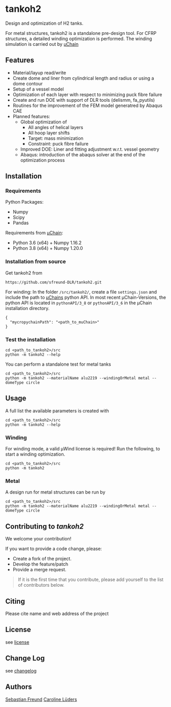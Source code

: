 # tankoh2
Design and optimization of H2 tanks. 

For metal structures, tankoh2 is a standalone pre-design tool. 
For CFRP structures, a detailed winding optimization is performed. 
The winding simulation is carried out by [µChain](https://www.mefex.de/software/)

## Features 

- Material/layup read/write
- Create dome and liner from cylindrical length and radius or using a dome contour
- Setup of a vessel model
- Optimization of each layer with respect to minimizing puck fibre failure
- Create and run DOE with support of DLR tools (delismm, fa_pyutils)
- Routines for the improvement of the FEM model generatred by Abaqus CAE
- Planned features:
  - Global optimization of 
    - All angles of helical layers
    - All hoop layer shifts
    - Target: mass minimization
    - Constraint: puck fibre failure
  - Improved DOE: Liner and fitting adjustment w.r.t. vessel geometry
  - Abaqus: introduction of the abaqus solver at the end of the optimization process

## Installation

### Requirements

Python Packages:
- Numpy
- Scipy
- Pandas

Requirements from [µChain](https://www.mefex.de/software/):
- Python 3.6 (x64) + Numpy 1.16.2
- Python 3.8 (x64) + Numpy 1.20.0

### Installation from source
Get tankoh2 from 

```
https://github.com/sfreund-DLR/tankoh2.git
```

For winding: In the folder `/src/tankoh2/`, create a file `settings.json`
and include the path to [µChains](https://www.mefex.de/software/) python API. 
In most recent µChain-Versions, the python API is located in `pythonAPI/3_8` or
`pythonAPI/3_6` in the µChain installation directory.

```
{
  "mycropychainPath": "<path_to_muChain>"
}
```

### Test the installation

```
cd <path_to_tankoh2>/src
python -m tankoh2 --help
```

You can perform a standalone test for metal tanks

```
cd <path_to_tankoh2>/src
python -m tankoh2 --materialName alu2219 --windingOrMetal metal --domeType circle
```

## Usage
A full list the available parameters is created with 

```
cd <path_to_tankoh2>/src
python -m tankoh2 --help
```

### Winding

For winding mode, a valid µWind license is required!
Run the following, to start a winding optimization.

```
cd <path_to_tankoh2>/src
python -m tankoh2
```

### Metal

A design run for metal structures can be run by

```
cd <path_to_tankoh2>/src
python -m tankoh2 --materialName alu2219 --windingOrMetal metal --domeType circle
```


## Contributing to _tankoh2_

We welcome your contribution!

If you want to provide a code change, please:

* Create a fork of the project.
* Develop the feature/patch
* Provide a merge request.

> If it is the first time that you contribute, please add yourself to the list
> of contributors below.


## Citing

Please cite name and web address of the project

## License

see [license](LICENSE.md)

## Change Log

see [changelog](changelog.md)

## Authors

[Sebastian Freund](mailto:sebastian.freund@dlr.de)
[Caroline Lüders](mailto:caroline.lueders@dlr.de)




